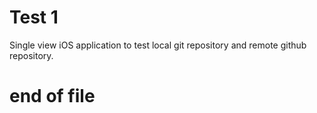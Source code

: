 # Test 1

Single view iOS application to test local git repository and remote github repository.

# end of file
